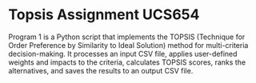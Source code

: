 # Topsis Assignment UCS654

Program 1 is a Python script that implements the TOPSIS (Technique for Order Preference by Similarity to Ideal Solution) method for multi-criteria decision-making. It processes an input CSV file, applies user-defined weights and impacts to the criteria, calculates TOPSIS scores, ranks the alternatives, and saves the results to an output CSV file.

